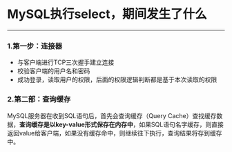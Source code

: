 # MySQL执行select，期间发生了什么

---

### 1.第一步：连接器

+ 与客户端进行TCP三次握手建立连接
+ 校验客户端的用户名和密码
+ 成功登录，读取用户的权限，后面的权限逻辑判断都是基于本次读取的权限

### 2.第二部：查询缓存

MySQL服务器在收到SQL语句后，首先会查询缓存（Query Cache）查找缓存数据，**查询缓存是以key-value形式保存在内存中**，如果SQL语句名字缓存，则直接返回value给客户端，如果没有缓存命中，则继续往下执行，查询结果将存到缓存中。
